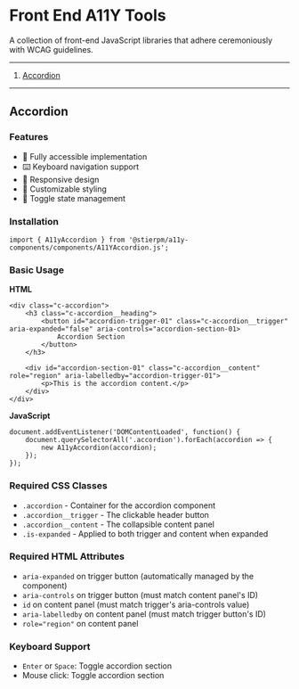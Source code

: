 # Front End A11Y Tools

A collection of front-end JavaScript libraries that adhere ceremoniously with WCAG guidelines.

---
01. [Accordion](#accordion)
---

## Accordion

### Features

- 🌟 Fully accessible implementation
- ⌨️ Keyboard navigation support
- 📱 Responsive design
- 🎨 Customizable styling
- 🔄 Toggle state management

### Installation

`import { A11yAccordion } from '@stierpm/a11y-components/components/A11YAccordion.js';`

### Basic Usage

**HTML**

```
<div class="c-accordion">
    <h3 class="c-accordion__heading">
        <button id="accordion-trigger-01" class="c-accordion__trigger" aria-expanded="false" aria-controls="accordion-section-01>
            Accordion Section
        </button>
    </h3>

    <div id="accordion-section-01" class="c-accordion__content" role="region" aria-labelledby="accordion-trigger-01">
        <p>This is the accordion content.</p>
    </div>
</div>
```

**JavaScript**

```
document.addEventListener('DOMContentLoaded', function() { 
    document.querySelectorAll('.accordion').forEach(accordion => {
        new A11yAccordion(accordion);
    });
});
```

### Required CSS Classes

- `.accordion` - Container for the accordion component
- `.accordion__trigger` - The clickable header button
- `.accordion__content` - The collapsible content panel
- `.is-expanded` - Applied to both trigger and content when expanded

### Required HTML Attributes

- `aria-expanded` on trigger button (automatically managed by the component)
- `aria-controls` on trigger button (must match content panel's ID)
- `id` on content panel (must match trigger's aria-controls value)
- `aria-labelledby` on content panel (must match trigger button's ID)
- `role="region"` on content panel

### Keyboard Support

- `Enter` or `Space`: Toggle accordion section
- Mouse click: Toggle accordion section
